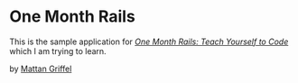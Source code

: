 # One Month Rails

This is the sample application for 
[*One Month Rails: Teach Yourself to Code*](http://onemonthrails.com)
which I am trying to learn.

by [Mattan Griffel](http://mattangriffel.com)